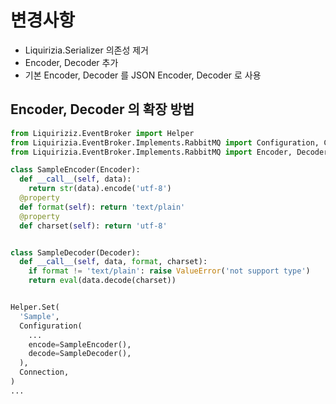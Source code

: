 # 변경사항

- Liquirizia.Serializer 의존성 제거
- Encoder, Decoder 추가
- 기본 Encoder, Decoder 를 JSON Encoder, Decoder 로 사용

## Encoder, Decoder 의 확장 방법

```python
from Liquiriziz.EventBroker import Helper
from Liquirizia.EventBroker.Implements.RabbitMQ import Configuration, Connection
from Liquirizia.EventBroker.Implements.RabbitMQ import Encoder, Decoder

class SampleEncoder(Encoder):
  def __call__(self, data):
    return str(data).encode('utf-8')
  @property
  def format(self): return 'text/plain'
  @property
  def charset(self): return 'utf-8'


class SampleDecoder(Decoder):
  def __call__(self, data, format, charset):
    if format != 'text/plain': raise ValueError('not support type')
    return eval(data.decode(charset))


Helper.Set(
  'Sample',
  Configuration(
    ...
    encode=SampleEncoder(),
    decode=SampleDecoder(),
  ),
  Connection,
)
...
```
